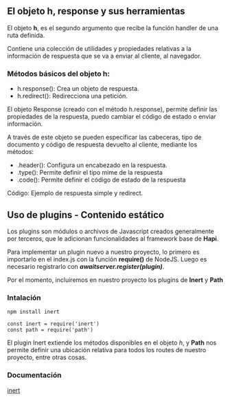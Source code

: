 ## El objeto h, response y sus herramientas

El objeto **h**, es el segundo argumento que recibe la función handler de una ruta definida.

Contiene una colección de utilidades y propiedades relativas a la información de respuesta que se va a enviar al cliente, al navegador.

### Métodos básicos del objeto h:

- h.response(): Crea un objeto de respuesta.
- h.redirect(): Redirecciona una petición.

El objeto Response (creado con el método h.response), permite definir las propiedades de la respuesta, puedo cambiar el código de estado o enviar información.  

A través de este objeto se pueden especificar las cabeceras, tipo de documento y código de respuesta devuelto al cliente, mediante los métodos: 
- .header(): Configura un encabezado en la respuesta.
- .type(): Permite definir el tipo mime de la respuesta
- .code(): Permite definir el código de estado de la respuesta

Código: Ejemplo de respuesta simple y redirect.  

## Uso de plugins - Contenido estático

Los plugins son módulos o archivos de Javascript creados generalmente por terceros, que le adicionan funcionalidades al framework base de **Hapi**.  

Para implementar un plugin nuevo a nuestro proyecto, lo primero es importarlo en el index.js con la función **require()** de NodeJS. Luego es necesario registrarlo con ___awaitserver.register(plugin)___.

Por el momento, incluiremos en nuestro proyecto los plugins de **Inert** y **Path**
### Intalación
```
npm install inert
```

```
const inert = require('inert')
const path = require('path')
```

El plugin Inert extiende los métodos disponibles en el objeto *h*, y **Path** nos permite definir una ubicación relativa para todos los routes de nuestro proyecto, entre otras cosas.  
### Documentación  
[inert](https://www.npmjs.com/package/inert)